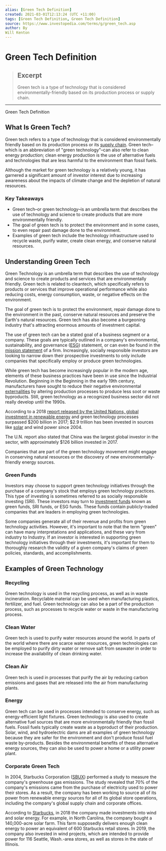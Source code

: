 ```yaml
---
alias: [Green Tech Definition]
created: 2021-03-01T12:13:24 (UTC +11:00)
tags: [Green Tech Definition, Green Tech Definition]
source: https://www.investopedia.com/terms/g/green_tech.asp
author: By
Will Kenton
---
```


# Green Tech Definition

> ## Excerpt
> Green tech is a type of technology that is considered environmentally-friendly based on its production process or supply chain.

---

Green Tech Definition
## What Is Green Tech?

Green tech refers to a type of technology that is considered environmentally friendly based on its production process or its [supply chain](https://www.investopedia.com/terms/s/supplychain.asp). Green tech–which is an abbreviation of "green technology"–can also refer to clean energy production; clean energy production is the use of alternative fuels and technologies that are less harmful to the environment than fossil fuels.

Although the market for green technology is a relatively young, it has garnered a significant amount of investor interest due to increasing awareness about the impacts of climate change and the depletion of natural resources.

### Key Takeaways

-   Green tech–or green technology–is an umbrella term that describes the use of technology and science to create products that are more environmentally friendly. 
-   The goal of green tech is to protect the environment and in some cases, to even repair past damage done to the environment.
-   Examples of green tech include the technology infrastructure used to recycle waste, purify water, create clean energy, and conserve natural resources.

## Understanding Green Tech

Green Technology is an umbrella term that describes the use of technology and science to create products and services that are environmentally friendly. Green tech is related to cleantech, which specifically refers to products or services that improve operational performance while also reducing costs, energy consumption, waste, or negative effects on the environment.

The goal of green tech is to protect the environment, repair damage done to the environment in the past, conserve natural resources and preserve the Earth's natural resources. Green tech has also become a burgeoning industry that's attracting enormous amounts of investment capital.

The use of green tech can be a stated goal of a business segment or a company. These goals are typically outlined in a company's environmental, sustainability, and governance ([ESG](https://www.investopedia.com/terms/e/environmental-social-and-governance-esg-criteria.asp)) statement, or can even be found in the [mission statement](https://www.investopedia.com/terms/m/missionstatement.asp) of a firm. Increasingly, socially responsible investors are looking to narrow down their prospective investments to only include companies that specifically employ or produce green technologies.

While green tech has become increasingly popular in the modern age, elements of these business practices have been in use since the Industrial Revolution. Beginning in the Beginning in the early 19th century, manufacturers have sought to reduce their negative environmental [externalities](https://www.investopedia.com/terms/e/externality.asp) by altering production processes to produce less soot or waste byproducts. Still, green technology as a recognized business sector did not really develop until the 1990s.

According to a 2018 [report released by the United Nations, global investment in renewable energy](https://www.unenvironment.org/news-and-stories/press-release/banking-sunshine-world-added-far-more-solar-fossil-fuel-power) and green technology processes surpassed $200 billion in 2017; $2.9 trillion has been invested in sources like [solar](https://www.investopedia.com/articles/investing/061115/economics-solar-power.asp) and wind power since 2004.

The U.N. report also stated that China was the largest global investor in the sector, with approximately $126 billion invested in 2017.

Companies that are part of the green technology movement might engage in conserving natural resources or the discovery of new environmentally-friendly energy sources.

### Green Funds

Investors may choose to support green technology initiatives through the purchase of a company's stock that employs green technology practices. This type of investing is sometimes referred to as socially responsible investing (SRI). These investors may turn to [investment funds](https://www.investopedia.com/terms/i/investment-fund.asp) known as green funds, SRI funds, or ESG funds. These funds contain publicly-traded companies that are leaders in employing green technologies.

Some companies generate all of their revenue and profits from green technology activities. However, it's important to note that the term "green" can have many interpretations and applications, and these vary from industry to Industry. If an investor is interested in supporting green technology initiatives through their investments, it's important for them to thoroughly research the validity of a given company's claims of green policies, standards, and accomplishments.

## Examples of Green Technology

### Recycling

Green technology is used in the recycling process, as well as in waste incineration. Recyclable material can be used when manufacturing plastics, fertilizer, and fuel. Green technology can also be a part of the production process, such as processes to recycle water or waste in the manufacturing process.

### Clean Water 

Green tech is used to purify water resources around the world. In parts of the world where there are scarce water resources, green technologies can be employed to purify dirty water or remove salt from seawater in order to increase the availability of clean drinking water. 

### Clean Air

Green tech is used in processes that purify the air by reducing carbon emissions and gases that are released into the air from manufacturing plants.

### Energy 

Green tech can be used in processes intended to conserve energy, such as energy-efficient light fixtures. Green technology is also used to create alternative fuel sources that are more environmentally friendly than fossil fuels. Fossil fuels typically create waste as a byproduct of their production. Solar, wind, and hydroelectric dams are all examples of green technology because they are safer for the environment and don't produce fossil fuel waste by-products. Besides the environmental benefits of these alternative energy sources, they can also be used to power a home or a utility power plant.

### Corporate Green Tech

In 2004, Starbucks Corporation ([SBUX](https://www.investopedia.com/markets/quote?tvwidgetsymbol=sbux)) performed a study to measure the company's greenhouse gas emissions. The study revealed that 70% of the company's emissions came from the purchase of electricity used to power their stores. As a result, the company has been working to source all of its power from renewable energy sources for all of its global store operations, including the company's global supply chain and corporate offices.

According to [Starbucks](https://www.starbucks.com/responsibility/environment/water-and-energy), in 2018 the company made investments into wind and solar energy. For example, in North Carolina, the company bought a 140,000-acre solar farm. This farm supposedly delivers enough clean energy to power an equivalent of 600 Starbucks retail stores. In 2019, the company also invested in wind projects, which are intended to provide power for 116 Seattle, Wash.-area stores, as well as stores in the state of Illinois.
